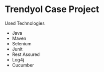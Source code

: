 # Trendyol Case Project

 Used Technologies

 - Java
 - Maven
 - Selenium
  - Junit
  - Rest Assured
  - Log4j
  - Cucumber
